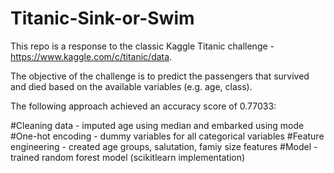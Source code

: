 # Titanic-Sink-or-Swim


This repo is a response to the classic Kaggle Titanic challenge - https://www.kaggle.com/c/titanic/data.

The objective of the challenge is to predict the passengers that survived and died based on the available variables (e.g. age, class).

The following approach achieved an accuracy score of 0.77033:

#Cleaning data - imputed age using median and embarked using mode
#One-hot encoding - dummy variables for all categorical variables
#Feature engineering - created age groups, salutation, famiy size features
#Model - trained random forest model (scikitlearn implementation)
